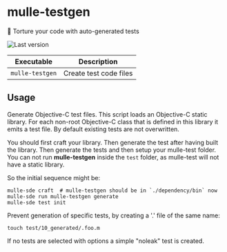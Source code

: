 # mulle-testgen

🦟 Torture your code with auto-generated tests

![Last version](https://img.shields.io/github/tag/mulle-foundation/mulle-testgen.svg)


Executable        | Description
------------------|--------------------------------
`mulle-testgen`   | Create test code files



## Usage

Generate Objective-C test files. This script loads an Objective-C static
library. For each non-root Objective-C class that is defined in this
library it emits a test file. By default existing tests are not overwritten.

You should first craft your library. Then generate the test after having
built the library. Then generate the tests and then setup your mulle-test
folder. You can not run **mulle-testgen** inside the `test` folder, as
mulle-test will not have a static library.

So the initial sequence might be:

```
mulle-sde craft  # mulle-testgen should be in `./dependency/bin` now
mulle-sde run mulle-testgen generate
mulle-sde test init
```


Prevent generation of specific tests, by creating a '.' file of the same
name:

```
touch test/10_generated/.foo.m
```

If no tests are selected with options a simple "noleak" test is created.


